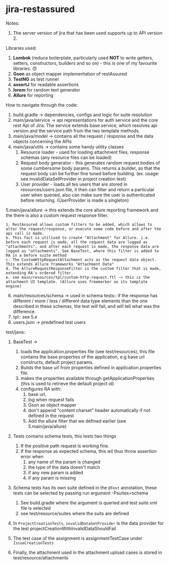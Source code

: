 # jira-restassured

Notes:
1. The server version of jira that has been used supports up to API version 2.


Libraries used:
1. **Lombok** (reduce boilerplate, particularly used **NOT** to write getters, setters, constructors, builders and so on) - this is one of my favourite libraries. :heart_eyes:
2. **Gson** as object mapper implementation of restAssured
3. **TestNG** as test runner
4. **assertJ** for readable assertions
5. **lorem** for random text generator
6. **Allure** for reporting

How to navigate through the code:
1. build.gradle -> dependencies, configs and logic for suite resolution
2. main/java/service -> api representations for auth service and the core rest Api of Jira. The service extends base service, which resolves api version and the service path from the two template methods.
3. main/java/model -> contains all the request / response and the data objects concerning the APIs
4. main/java/utils -> contains some handy utility classes
    1. Resource loader - used for loading attachment files, response schemas (any resource files can be loaded)
    2. Request body generator - this generates random request bodies of some cumbersome body params. This returns a builder, so that the request body can be further fine tuned before building. (ex. usage: see invalidDataSetProvider in project creation test)
    3. User provider - loads all tes users that are stored in resources/users.json file, it then can filter and return a particular user when queried, also can make sure the user is authenticated before returning. (UserProvider is made a singleton)
    
5.main/java/allure -> this extends the core allure reporting framework and the there is also a custom request response filter. 
    
    1. RestAssured allows custom filters to be added, which allows to alter the request/response, or execute some code before and after the api call is made.
    b. This fact is utilised to create "Attachment" for Allure. i.e. before each request is made, all the request data are logged as "attachments", and after each request is made, the response data are logged as "attachments". See BaseTest, where this filter is added to RA in a before suite method
    c. The CustomHttpRequestAttachment acts as the request data object. This extends Allure frameworks "Attachment Data"
    d. The AllureRequestResponseFilter is the custom filter that is made, extending RA's ordered filter.
    e. see main/resources/tpl/custom-http-request.ftl -> this is the attachment UI template. (Allure uses freemarker as its template engine)
    
6. main/resources/schema -> used in schema tests:: if the response has different / more / less / different data type elements than the one described in these schemas, the test will fail, and will tell what was the difference.
7. tpl:: see 5.e
8. users.json -> predefined test users

test/java::
1. BaseTest -> 
    1. loads the application.properties file (see test/resources), this file contains the base properties of the application, e.g base url constructs, default project params.
    2. Builds the base url from properties defined in application.properties file.
    3. makes the properties available through getApplicationProperties (this is used to retrieve the default project id)
    4. configures RA with:
       1. base url, 
       2. log when request fails
       3. Gson as object mapper
       4. don't append "content charset" header automatically if not defined in the request
       5. Add the allure filter that we defined earlier (see 5.main/java/allure)
       
2. Tests contains schema tests, this tests two things
    1. If the positive path request is working fine.
    2. If the response as expected schema, this wil thus throw assertion error when
        1. any name of the param is changed
        2. the type of the data doesn't match
        3. if any new param is added
        4. if any param is missing
        
3. Schema tests has its own suite defined in the `@Test` annotation, these tests can be selected by passing run argument -Psuites=schema
    1. See build.gradle where the argument is queried and test suite xml file is selected
    2. see test/resource/suites where the suits are defined
    
4. In `ProjectCreationTests`, `invalidDataSetProvider` is the data provider for the test projectCreationWithInvalidDataShouldFail
5. The test case of the assignment is assignmentTestCase under `IssueCreationTests`
6. Finally, the attachment used in the attachment upload cases is stored in test/resource/attachments



     